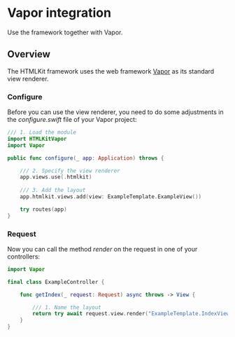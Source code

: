 # Vapor integration

Use the framework together with Vapor.

## Overview

The HTMLKit framework uses the web framework [Vapor](https://swiftpackageindex.com/vapor/vapor) as its standard view renderer.

### Configure

Before you can use the view renderer, you need to do some adjustments in the *configure.swift* file of your Vapor project:

```swift
/// 1. Load the module
import HTMLKitVapor
import Vapor

public func configure(_ app: Application) throws {

    /// 2. Specify the view renderer
    app.views.use(.htmlkit)
    
    /// 3. Add the layout
    app.htmlkit.views.add(view: ExampleTemplate.ExampleView())

    try routes(app)
}
```

### Request

Now you can call the method *render* on the request in one of your controllers:

```swift
import Vapor

final class ExampleController {

    func getIndex(_ request: Request) async throws -> View {

        /// 1. Name the layout
        return try await request.view.render("ExampleTemplate.IndexView")
    }
}
```
